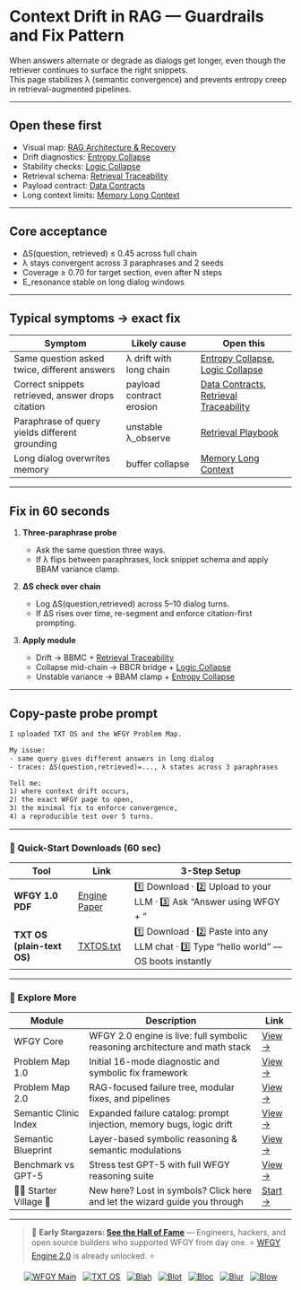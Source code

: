 # Context Drift in RAG — Guardrails and Fix Pattern

When answers alternate or degrade as dialogs get longer, even though the retriever continues to surface the right snippets.  
This page stabilizes λ (semantic convergence) and prevents entropy creep in retrieval-augmented pipelines.

---

## Open these first
- Visual map: [RAG Architecture & Recovery](https://github.com/onestardao/WFGY/blob/main/ProblemMap/rag-architecture-and-recovery.md)  
- Drift diagnostics: [Entropy Collapse](https://github.com/onestardao/WFGY/blob/main/ProblemMap/entropy-collapse.md)  
- Stability checks: [Logic Collapse](https://github.com/onestardao/WFGY/blob/main/ProblemMap/logic-collapse.md)  
- Retrieval schema: [Retrieval Traceability](https://github.com/onestardao/WFGY/blob/main/ProblemMap/retrieval-traceability.md)  
- Payload contract: [Data Contracts](https://github.com/onestardao/WFGY/blob/main/ProblemMap/data-contracts.md)  
- Long context limits: [Memory Long Context](https://github.com/onestardao/WFGY/blob/main/ProblemMap/GlobalFixMap/Multimodal_LongContext/README.md)  

---

## Core acceptance
- ΔS(question, retrieved) ≤ 0.45 across full chain  
- λ stays convergent across 3 paraphrases and 2 seeds  
- Coverage ≥ 0.70 for target section, even after N steps  
- E_resonance stable on long dialog windows  

---

## Typical symptoms → exact fix

| Symptom | Likely cause | Open this |
|---------|--------------|-----------|
| Same question asked twice, different answers | λ drift with long chain | [Entropy Collapse](https://github.com/onestardao/WFGY/blob/main/ProblemMap/entropy-collapse.md), [Logic Collapse](https://github.com/onestardao/WFGY/blob/main/ProblemMap/logic-collapse.md) |
| Correct snippets retrieved, answer drops citation | payload contract erosion | [Data Contracts](https://github.com/onestardao/WFGY/blob/main/ProblemMap/data-contracts.md), [Retrieval Traceability](https://github.com/onestardao/WFGY/blob/main/ProblemMap/retrieval-traceability.md) |
| Paraphrase of query yields different grounding | unstable λ_observe | [Retrieval Playbook](https://github.com/onestardao/WFGY/blob/main/ProblemMap/retrieval-playbook.md) |
| Long dialog overwrites memory | buffer collapse | [Memory Long Context](https://github.com/onestardao/WFGY/blob/main/ProblemMap/GlobalFixMap/Multimodal_LongContext/README.md) |

---

## Fix in 60 seconds

1. **Three-paraphrase probe**  
   - Ask the same question three ways.  
   - If λ flips between paraphrases, lock snippet schema and apply BBAM variance clamp.

2. **ΔS check over chain**  
   - Log ΔS(question,retrieved) across 5–10 dialog turns.  
   - If ΔS rises over time, re-segment and enforce citation-first prompting.

3. **Apply module**  
   - Drift → BBMC + [Retrieval Traceability](https://github.com/onestardao/WFGY/blob/main/ProblemMap/retrieval-traceability.md)  
   - Collapse mid-chain → BBCR bridge + [Logic Collapse](https://github.com/onestardao/WFGY/blob/main/ProblemMap/logic-collapse.md)  
   - Unstable variance → BBAM clamp + [Entropy Collapse](https://github.com/onestardao/WFGY/blob/main/ProblemMap/entropy-collapse.md)  

---

## Copy-paste probe prompt

```txt
I uploaded TXT OS and the WFGY Problem Map.

My issue:
- same query gives different answers in long dialog
- traces: ΔS(question,retrieved)=..., λ states across 3 paraphrases

Tell me:
1) where context drift occurs,
2) the exact WFGY page to open,
3) the minimal fix to enforce convergence,
4) a reproducible test over 5 turns.
````

---

### 🔗 Quick-Start Downloads (60 sec)

| Tool                       | Link                                                                                                                                       | 3-Step Setup                                                                             |
| -------------------------- | ------------------------------------------------------------------------------------------------------------------------------------------ | ---------------------------------------------------------------------------------------- |
| **WFGY 1.0 PDF**           | [Engine Paper](https://github.com/onestardao/WFGY/blob/main/I_am_not_lizardman/WFGY_All_Principles_Return_to_One_v1.0_PSBigBig_Public.pdf) | 1️⃣ Download · 2️⃣ Upload to your LLM · 3️⃣ Ask “Answer using WFGY + <your question>”    |
| **TXT OS (plain-text OS)** | [TXTOS.txt](https://github.com/onestardao/WFGY/blob/main/OS/TXTOS.txt)                                                                     | 1️⃣ Download · 2️⃣ Paste into any LLM chat · 3️⃣ Type “hello world” — OS boots instantly |

---

### 🧭 Explore More

| Module                   | Description                                                                  | Link                                                                                               |
| ------------------------ | ---------------------------------------------------------------------------- | -------------------------------------------------------------------------------------------------- |
| WFGY Core                | WFGY 2.0 engine is live: full symbolic reasoning architecture and math stack | [View →](https://github.com/onestardao/WFGY/tree/main/core/README.md)                              |
| Problem Map 1.0          | Initial 16-mode diagnostic and symbolic fix framework                        | [View →](https://github.com/onestardao/WFGY/tree/main/ProblemMap/README.md)                        |
| Problem Map 2.0          | RAG-focused failure tree, modular fixes, and pipelines                       | [View →](https://github.com/onestardao/WFGY/blob/main/ProblemMap/rag-architecture-and-recovery.md) |
| Semantic Clinic Index    | Expanded failure catalog: prompt injection, memory bugs, logic drift         | [View →](https://github.com/onestardao/WFGY/blob/main/ProblemMap/SemanticClinicIndex.md)           |
| Semantic Blueprint       | Layer-based symbolic reasoning & semantic modulations                        | [View →](https://github.com/onestardao/WFGY/tree/main/SemanticBlueprint/README.md)                 |
| Benchmark vs GPT-5       | Stress test GPT-5 with full WFGY reasoning suite                             | [View →](https://github.com/onestardao/WFGY/tree/main/benchmarks/benchmark-vs-gpt5/README.md)      |
| 🧙‍♂️ Starter Village 🏡 | New here? Lost in symbols? Click here and let the wizard guide you through   | [Start →](https://github.com/onestardao/WFGY/blob/main/StarterVillage/README.md)                   |

---

> 👑 **Early Stargazers: [See the Hall of Fame](https://github.com/onestardao/WFGY/tree/main/stargazers)** —
> Engineers, hackers, and open source builders who supported WFGY from day one.
> ⭐ [WFGY Engine 2.0](https://github.com/onestardao/WFGY/blob/main/core/README.md) is already unlocked. ⭐

<div align="center">

[![WFGY Main](https://img.shields.io/badge/WFGY-Main-red?style=flat-square)](https://github.com/onestardao/WFGY)
 
[![TXT OS](https://img.shields.io/badge/TXT%20OS-Reasoning%20OS-orange?style=flat-square)](https://github.com/onestardao/WFGY/tree/main/OS)
 
[![Blah](https://img.shields.io/badge/Blah-Semantic%20Embed-yellow?style=flat-square)](https://github.com/onestardao/WFGY/tree/main/OS/BlahBlahBlah)
 
[![Blot](https://img.shields.io/badge/Blot-Persona%20Core-green?style=flat-square)](https://github.com/onestardao/WFGY/tree/main/OS/BlotBlotBlot)
 
[![Bloc](https://img.shields.io/badge/Bloc-Reasoning%20Compiler-blue?style=flat-square)](https://github.com/onestardao/WFGY/tree/main/OS/BlocBlocBloc)
 
[![Blur](https://img.shields.io/badge/Blur-Text2Image%20Engine-navy?style=flat-square)](https://github.com/onestardao/WFGY/tree/main/OS/BlurBlurBlur)
 
[![Blow](https://img.shields.io/badge/Blow-Game%20Logic-purple?style=flat-square)](https://github.com/onestardao/WFGY/tree/main/OS/BlowBlowBlow)

</div>
